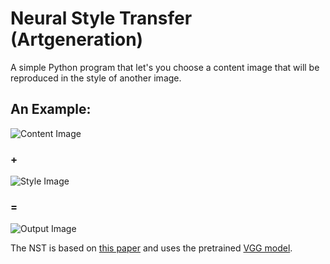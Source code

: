 # Neural Style Transfer (Artgeneration)
A simple Python program that let's you choose a content image that will be reproduced in the style of another image.

## An Example:
![Content Image](https://github.com/NathanGr01/Neural_Style_Transfer-Artgeneration/blob/tree/main/images/content_image.jpg?raw=true)
### +
![Style Image](https://github.com/NathanGr01/Neural_Style_Transfer-Artgeneration/blob/tree/main/images/style_image.jpg?raw=true)
### =
![Output Image](https://github.com/NathanGr01/Neural_Style_Transfer-Artgeneration/blob/tree/main/output/NST_example_image.jpg?raw=true)

The NST is based on [this paper](https://arxiv.org/abs/1508.06576) and uses the pretrained [VGG model](https://arxiv.org/abs/1409.1556).
